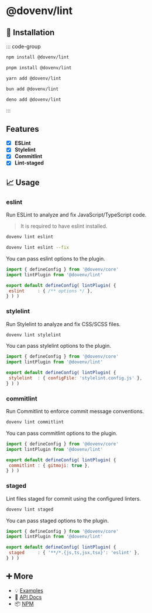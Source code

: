 # @dovenv/lint

## 🔑 Installation

::: code-group

```bash [npm]
npm install @dovenv/lint
```

```bash [pnpm]
pnpm install @dovenv/lint
```

```bash [yarn]
yarn add @dovenv/lint
```

```bash [bun]
bun add @dovenv/lint
```

```bash [deno]
deno add @dovenv/lint
```

:::

## Features

- [x] **ESLint**
- [x] **Stylelint**
- [x] **Commitlint**
- [x] **Lint-staged**

## 📈 Usage

### eslint

Run ESLint to analyze and fix JavaScript/TypeScript code.

> It is required to have eslint installed.

```bash
dovenv lint eslint
```

```bash
dovenv lint eslint --fix
```

You can pass eslint options to the plugin.

```js twoslash
import { defineConfig } from '@dovenv/core'
import lintPlugin from '@dovenv/lint'

export default defineConfig( lintPlugin( {
 eslint     : { /** options */ },
} ) )
```

### stylelint

Run Stylelint to analyze and fix CSS/SCSS files.

```bash
dovenv lint stylelint
```

You can pass stylelint options to the plugin.

```js twoslash
import { defineConfig } from '@dovenv/core'
import lintPlugin from '@dovenv/lint'

export default defineConfig( lintPlugin( {
 stylelint  : { configFile: 'stylelint.config.js' },
} ) )
```

### commitlint

Run Commitlint to enforce commit message conventions.

```bash
dovenv lint commitlint
```

You can pass commitlint options to the plugin.

```js twoslash
import { defineConfig } from '@dovenv/core'
import lintPlugin from '@dovenv/lint'

export default defineConfig( lintPlugin( {
 commitlint : { gitmoji: true },
} ) )
```

### staged

Lint files staged for commit using the configured linters.

```bash
dovenv lint staged
```

You can pass staged options to the plugin.

```js twoslash
import { defineConfig } from '@dovenv/core'
import lintPlugin from '@dovenv/lint'

export default defineConfig( lintPlugin( {
 staged     : { '**/*.{js,ts,jsx,tsx}': 'eslint' },
} ) )
```

## ➕ More

- 💡 [Examples](examples.md)
- 📖 [API Docs](api.md)
- 📦 [NPM](https://www.npmjs.com/package/@dovenv/lint)
